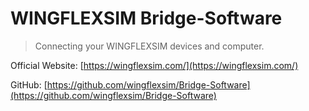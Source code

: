 # WINGFLEXSIM Bridge-Software

> Connecting your WINGFLEXSIM devices and computer.

Official Website: [https://wingflexsim.com/](https://wingflexsim.com/)

GitHub: [https://github.com/wingflexsim/Bridge-Software](https://github.com/wingflexsim/Bridge-Software)
